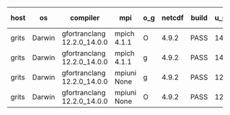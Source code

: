 

| host     | os       | compiler                              | mpi                      | o_g        | netcdf        | build       | u_pass          | u_fail          | s_pass            | s_fail            | e_pass             | e_fail             | nuopc_pass       | nuopc_fail       | artifacts link          |
|----------|----------|---------------------------------------|--------------------------|------------|---------------|-------------|-----------------|-----------------|-------------------|-------------------|--------------------|--------------------|------------------|------------------|-------------------------|
| grits | Darwin | gfortranclang 12.2.0_14.0.0 | mpich 4.1.1  | O | 4.9.2  | PASS | 14093 | 0 | 48 | 1 | 81 | 0 | 47 | 0 | <a href="https://github.com/esmf-org/esmf-test-artifacts/tree/3941b5981599d6e89f6cea70a4d262f2f88f537d/v8.6.1/gfortranclang/12.2.0_14.0.0/O/mpich/4.1.1" target="_blank">3941b59</a> | 
| grits | Darwin | gfortranclang 12.2.0_14.0.0 | mpich 4.1.1  | g | 4.9.2  | PASS | 14093 | 0 | 49 | 0 | 81 | 0 | 47 | 0 | <a href="https://github.com/esmf-org/esmf-test-artifacts/tree/ec1c066244d7cd232cc3b8fa07f0469d689f3784/v8.6.1/gfortranclang/12.2.0_14.0.0/g/mpich/4.1.1" target="_blank">ec1c066</a> | 
| grits | Darwin | gfortranclang 12.2.0_14.0.0 | mpiuni None  | g | 4.9.2  | PASS | 12425 | 0 | 8 | 0 | 44 | 0 | None | None | <a href="https://github.com/esmf-org/esmf-test-artifacts/tree/5ab9d387d6c438e30ddf17e5cb3621516624298e/v8.6.1/gfortranclang/12.2.0_14.0.0/g/mpiuni/None" target="_blank">5ab9d38</a> | 
| grits | Darwin | gfortranclang 12.2.0_14.0.0 | mpiuni None  | O | 4.9.2  | PASS | 12425 | 0 | 8 | 0 | 44 | 0 | None | None | <a href="https://github.com/esmf-org/esmf-test-artifacts/tree/d10e5b3e414927e5bed7e2748f329b6ff36bbc52/v8.6.1/gfortranclang/12.2.0_14.0.0/O/mpiuni/None" target="_blank">d10e5b3</a> | 
